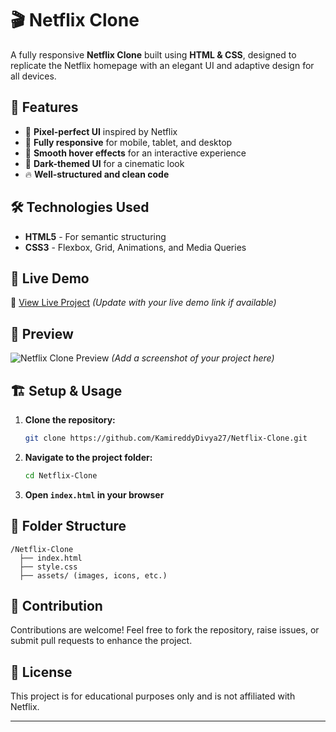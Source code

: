 # 🎬 Netflix Clone  

A fully responsive **Netflix Clone** built using **HTML & CSS**, designed to replicate the Netflix homepage with an elegant UI and adaptive design for all devices.  

## 📌 Features  

- 🎨 **Pixel-perfect UI** inspired by Netflix  
- 📱 **Fully responsive** for mobile, tablet, and desktop  
- 🎥 **Smooth hover effects** for an interactive experience  
- 🌙 **Dark-themed UI** for a cinematic look  
- 🔥 **Well-structured and clean code**  

## 🛠️ Technologies Used  

- **HTML5** - For semantic structuring  
- **CSS3** - Flexbox, Grid, Animations, and Media Queries  

## 🚀 Live Demo  

🔗 [View Live Project](http://127.0.0.1:5500/netflix.html) *(Update with your live demo link if available)*  

## 📸 Preview  

![Netflix Clone Preview](![image](https://github.com/user-attachments/assets/a7f1eaa7-c095-4c2e-a10d-31e80066e063)
) *(Add a screenshot of your project here)*  

## 🏗️ Setup & Usage  

1. **Clone the repository:**  
   ```bash
   git clone https://github.com/KamireddyDivya27/Netflix-Clone.git
   ```
2. **Navigate to the project folder:**  
   ```bash
   cd Netflix-Clone
   ```
3. **Open `index.html` in your browser**  

## 📂 Folder Structure  

```
/Netflix-Clone  
  ├── index.html  
  ├── style.css  
  ├── assets/ (images, icons, etc.)  
```

## 🤝 Contribution  

Contributions are welcome! Feel free to fork the repository, raise issues, or submit pull requests to enhance the project.  

## 📜 License  

This project is for educational purposes only and is not affiliated with Netflix. 

---
